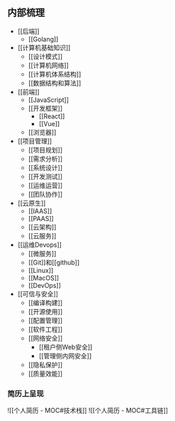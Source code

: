 ## 内部梳理

- [[后端]]
	- [[Golang]]
- [[计算机基础知识]]
	- [[设计模式]]
	- [[计算机网络]]
	- [[计算机体系结构]]
	- [[数据结构和算法]]
- [[前端]]
	- [[JavaScript]]
	- [[开发框架]]
		- [[React]]
		- [[Vue]]
	- [[浏览器]]
- [[项目管理]]
	- [[项目规划]]
	- [[需求分析]]
	- [[系统设计]]
	- [[开发测试]]
	- [[运维运营]]
	- [[团队协作]]
- [[云原生]]
	- [[IAAS]]
	- [[PAAS]]
	- [[云架构]]
	- [[云服务]]
- [[运维Devops]]
	- [[微服务]]
	- [[Git]]和[[github]]
	- [[Linux]]
	- [[MacOS]]
	- [[DevOps]]
- [[可信与安全]]
	- [[编译构建]]
	- [[开源使用]]
	- [[配置管理]]
	- [[软件工程]]
	- [[网络安全]]
		- [[租户侧Web安全]]
		- [[管理侧内网安全]]
	- [[隐私保护]]
	- [[质量效能]]

### 简历上呈现

![[个人简历 - MOC#技术栈]]
![[个人简历 - MOC#工具链]]
